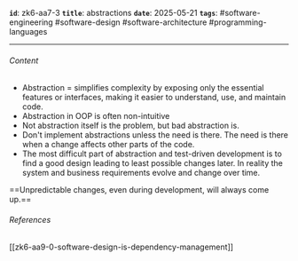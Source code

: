 **`id`**: zk6-aa7-3
**`title`**: abstractions
**`date`**: 2025-05-21
**`tags`**: #software-engineering #software-design #software-architecture #programming-languages

---

###### Content

-   Abstraction = simplifies complexity by exposing only the essential features or interfaces, making it easier to understand, use, and maintain code.
-   Abstraction in OOP is often non-intuitive
-   Not abstraction itself is the problem, but bad abstraction is.
-   Don't implement abstractions unless the need is there. The need is there when a change affects other parts of the code.
-   The most difficult part of abstraction and test-driven development is to find a good design leading to least possible changes later. In reality the system and business requirements evolve and change over time.

==Unpredictable changes, even during development, will always come up.==

###### References

[[zk6-aa9-0-software-design-is-dependency-management]]

